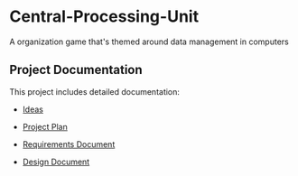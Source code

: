 # Central-Processing-Unit
A organization game that's themed around data management in computers 

## Project Documentation

This project includes detailed documentation:

- [Ideas](docs/RoughIdea.md)

- [Project Plan](docs/ProjectPlan.md)
- [Requirements Document](docs/Requirements.md)
- [Design Document](docs/Design.md)
